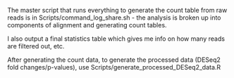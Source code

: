 The master script that runs everything to generate the count table from raw reads is in  Scripts/command_log_share.sh  - the analysis is broken up into components of alignment and generating count tables.  

I also output a final statistics table which gives me info on how many reads are filtered out, etc.

After generating the count data, to generate the processed data (DESeq2 fold changes/p-values), use Scripts/generate_processed_DESeq2_data.R


